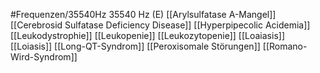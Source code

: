 #Frequenzen/35540Hz
35540 Hz (E)
[[Arylsulfatase A-Mangel]]
[[Cerebrosid Sulfatase Deficiency Disease]]
[[Hyperpipecolic Acidemia]]
[[Leukodystrophie]]
[[Leukopenie]]
[[Leukozytopenie]]
[[Loaiasis]]
[[Loiasis]]
[[Long-QT-Syndrom]]
[[Peroxisomale Störungen]]
[[Romano-Wird-Syndrom]]